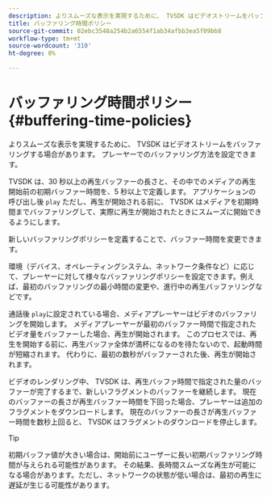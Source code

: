 ```yaml
---
description: よりスムーズな表示を実現するために、 TVSDK はビデオストリームをバッファリングする場合があります。 プレーヤーでのバッファリング方法を設定できます。
title: バッファリング時間ポリシー
source-git-commit: 02ebc3548a254b2a6554f1ab34afbb3ea5f09bb8
workflow-type: tm+mt
source-wordcount: '310'
ht-degree: 0%

---
```


# バッファリング時間ポリシー {#buffering-time-policies}

よりスムーズな表示を実現するために、 TVSDK はビデオストリームをバッファリングする場合があります。 プレーヤーでのバッファリング方法を設定できます。

TVSDK は、30 秒以上の再生バッファーの長さと、その中でのメディアの再生開始前の初期バッファー時間を、5 秒以上で定義します。 アプリケーションの呼び出し後 `play` ただし、再生が開始される前に、 TVSDK はメディアを初期時間までバッファリングして、実際に再生が開始されたときにスムーズに開始できるようにします。

新しいバッファリングポリシーを定義することで、バッファー時間を変更できます。

<!--<a id="section_F6EEE15600814A70A57CCBACE20D68BD"></a>-->

環境（デバイス、オペレーティングシステム、ネットワーク条件など）に応じて、プレーヤーに対して様々なバッファリングポリシーを設定できます。例えば、最初のバッファリングの最小時間の変更や、進行中の再生バッファリングなどです。

通話後 `play`に設定されている場合、メディアプレーヤーはビデオのバッファリングを開始します。 メディアプレーヤーが最初のバッファー時間で指定されたビデオ量をバッファーした場合、再生が開始されます。 このプロセスでは、再生を開始する前に、再生バッファ全体が満杯になるのを待たないので、起動時間が短縮されます。 代わりに、最初の数秒がバッファーされた後、再生が開始されます。

ビデオのレンダリング中、 TVSDK は、再生バッファ時間で指定された量のバッファーが完了するまで、新しいフラグメントのバッファーを継続します。 現在のバッファーの長さが再生バッファー時間を下回った場合、プレーヤーは追加のフラグメントをダウンロードします。 現在のバッファーの長さが再生バッファー時間を数秒上回ると、 TVSDK はフラグメントのダウンロードを停止します。

>[!TIP]
>
>初期バッファ値が大きい場合は、開始前にユーザーに長い初期バッファリング時間が与えられる可能性があります。 その結果、長時間スムーズな再生が可能になる場合があります。ただし、ネットワークの状態が低い場合は、最初の再生に遅延が生じる可能性があります。
